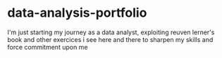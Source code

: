 # data-analysis-portfolio
I'm just starting my journey as a data analyst, exploiting reuven lerner's book and other exercices i see here and there to sharpen my skills and force commitment upon me
